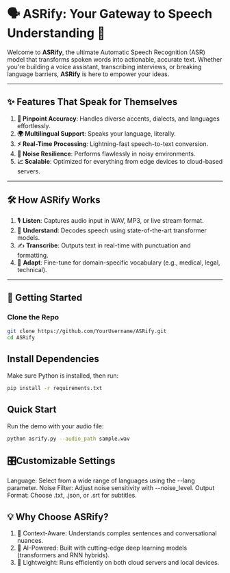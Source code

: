 # 🗣️ **ASRify: Your Gateway to Speech Understanding** 🎤

Welcome to **ASRify**, the ultimate Automatic Speech Recognition (ASR) model that transforms spoken words into actionable, accurate text. Whether you're building a voice assistant, transcribing interviews, or breaking language barriers, **ASRify** is here to empower your ideas.

---

## ✨ **Features That Speak for Themselves**
1. **🎯 Pinpoint Accuracy**: Handles diverse accents, dialects, and languages effortlessly.
2. **🌍 Multilingual Support**: Speaks your language, literally.
3. **⚡ Real-Time Processing**: Lightning-fast speech-to-text conversion.
4. **🎵 Noise Resilience**: Performs flawlessly in noisy environments.
5. **📈 Scalable**: Optimized for everything from edge devices to cloud-based servers.

---

## 🛠️ **How ASRify Works**
1. 🎙️ **Listen**: Captures audio input in WAV, MP3, or live stream format.
2. 🧠 **Understand**: Decodes speech using state-of-the-art transformer models.
3. ✍️ **Transcribe**: Outputs text in real-time with punctuation and formatting.
4. 🔄 **Adapt**: Fine-tune for domain-specific vocabulary (e.g., medical, legal, technical).

---

## 🚀 **Getting Started**
### **Clone the Repo**
```bash
git clone https://github.com/YourUsername/ASRify.git
cd ASRify
```
## **Install Dependencies**
Make sure Python is installed, then run:
```bash
pip install -r requirements.txt
```
## **Quick Start**
Run the demo with your audio file:
```bash
python asrify.py --audio_path sample.wav
```

## 🎛️**Customizable Settings**
Language: Select from a wide range of languages using the --lang parameter.
Noise Filter: Adjust noise sensitivity with --noise_level.
Output Format: Choose .txt, .json, or .srt for subtitles.

## 💡 **Why Choose ASRify?**
1. 💬 Context-Aware: Understands complex sentences and conversational nuances.
2. 🤖 AI-Powered: Built with cutting-edge deep learning models (transformers and RNN hybrids).
3. 💾 Lightweight: Runs efficiently on both cloud servers and local devices.
